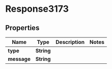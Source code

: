 
# Response3173

## Properties
Name | Type | Description | Notes
------------ | ------------- | ------------- | -------------
**type** | **String** |  | 
**message** | **String** |  | 



